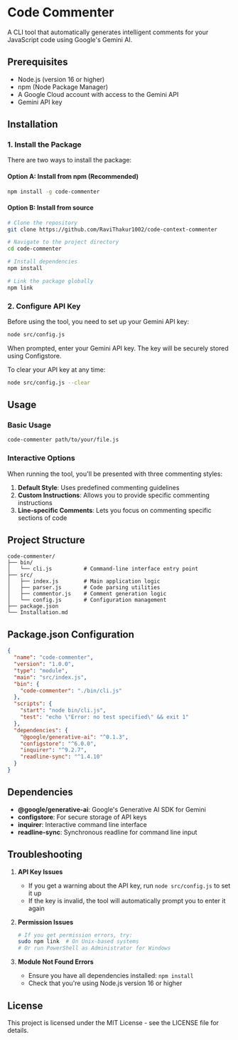 # Code Commenter

A CLI tool that automatically generates intelligent comments for your JavaScript code using Google's Gemini AI.

## Prerequisites

- Node.js (version 16 or higher)
- npm (Node Package Manager)
- A Google Cloud account with access to the Gemini API
- Gemini API key

## Installation

### 1. Install the Package

There are two ways to install the package:

#### Option A: Install from npm (Recommended)
```bash
npm install -g code-commenter
```

#### Option B: Install from source
```bash
# Clone the repository
git clone https://github.com/RaviThakur1002/code-context-commenter

# Navigate to the project directory
cd code-commenter

# Install dependencies
npm install

# Link the package globally
npm link
```

### 2. Configure API Key

Before using the tool, you need to set up your Gemini API key:

```bash
node src/config.js
```

When prompted, enter your Gemini API key. The key will be securely stored using Configstore.

To clear your API key at any time:
```bash
node src/config.js --clear
```

## Usage

### Basic Usage
```bash
code-commenter path/to/your/file.js
```

### Interactive Options

When running the tool, you'll be presented with three commenting styles:

1. **Default Style**: Uses predefined commenting guidelines
2. **Custom Instructions**: Allows you to provide specific commenting instructions
3. **Line-specific Comments**: Lets you focus on commenting specific sections of code

## Project Structure

```
code-commenter/
├── bin/
│   └── cli.js          # Command-line interface entry point
├── src/
│   ├── index.js        # Main application logic
│   ├── parser.js       # Code parsing utilities
│   ├── commentor.js    # Comment generation logic
│   └── config.js       # Configuration management
├── package.json
└── Installation.md
```

## Package.json Configuration

```json
{
  "name": "code-commenter",
  "version": "1.0.0",
  "type": "module",
  "main": "src/index.js",
  "bin": {
    "code-commenter": "./bin/cli.js"
  },
  "scripts": {
    "start": "node bin/cli.js",
    "test": "echo \"Error: no test specified\" && exit 1"
  },
  "dependencies": {
    "@google/generative-ai": "^0.1.3",
    "configstore": "^6.0.0",
    "inquirer": "^9.2.7",
    "readline-sync": "^1.4.10"
  }
}
```

## Dependencies

- **@google/generative-ai**: Google's Generative AI SDK for Gemini
- **configstore**: For secure storage of API keys
- **inquirer**: Interactive command line interface
- **readline-sync**: Synchronous readline for command line input

## Troubleshooting

1. **API Key Issues**
   - If you get a warning about the API key, run `node src/config.js` to set it up
   - If the key is invalid, the tool will automatically prompt you to enter it again

2. **Permission Issues**
   ```bash
   # If you get permission errors, try:
   sudo npm link  # On Unix-based systems
   # Or run PowerShell as Administrator for Windows
   ```

3. **Module Not Found Errors**
   - Ensure you have all dependencies installed: `npm install`
   - Check that you're using Node.js version 16 or higher

## License

This project is licensed under the MIT License - see the LICENSE file for details.
